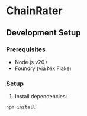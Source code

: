 # ChainRater

## Development Setup

### Prerequisites
- Node.js v20+
- Foundry (via Nix Flake)

### Setup
1. Install dependencies:
```bash
npm install
```
